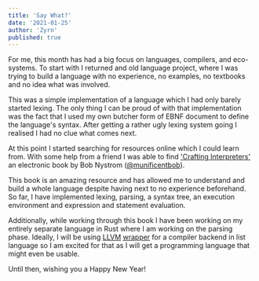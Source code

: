 ```yaml
---
title: 'Say What?'
date: '2021-01-25'
author: 'Zyrn'
published: true
---
```


For me, this month has had a big focus on languages, compilers, and eco-systems. 
To start with I returned and old language project, where I was trying to build a language with no experience, no examples, no textbooks and no idea what was involved.

This was a simple implementation of a language which I had only barely started lexing. 
The only thing I can be proud of with that implementation was the fact that I used my own butcher form of EBNF document to define the language's syntax.
After getting a rather ugly lexing system going I realised I had no clue what comes next.

At this point I started searching for resources online which I could learn from.
With some help from a friend I was able to find <a href="https://craftinginterpreters.com/">'Crafting Interpreters'</a> an electronic book by Bob Nystrom (<a href="https://twitter.com/intent/user?screen_name=munificentbob">@munificentbob</a>).

This book is an amazing resource and has allowed me to understand and build a whole language despite having next to no experience beforehand. So far, I have implemented lexing, parsing, a syntax tree, an execution environment and expression and statement evaluation.

Additionally, while working through this book I have been working on my entirely separate language in Rust where I am working on the parsing phase.
Ideally, I will be using <a href="https://llvm.org/">LLVM</a> <a href="https://crates.io/crates/llvm-sys">wrapper</a> for a compiler backend in list language so I am excited for that as I will get a programming language that might even be usable.

Until then, wishing you a Happy New Year!